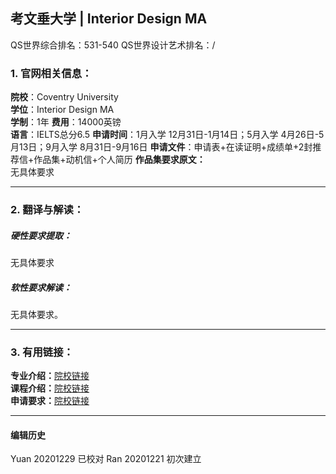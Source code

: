 ##  考文垂大学 | Interior Design MA

QS世界综合排名：531-540
QS世界设计艺术排名：/

### 1. 官网相关信息：

**院校**：Coventry University  
**学位**：Interior Design MA    
**学制**：1年
**费用**：14000英镑  
**语言**：IELTS总分6.5
**申请时间**：1月入学 12月31日-1月14日；5月入学 4月26日-5月13日；9月入学 8月31日-9月16日
**申请文件**：申请表+在读证明+成绩单+2封推荐信+作品集+动机信+个人简历
**作品集要求原文：**  
无具体要求




---


### 2. 翻译与解读：

##### 硬性要求提取：
无具体要求


##### 软性要求解读：
无具体要求。

---


### 3. 有用链接：

**专业介绍：**[院校链接](https://www.coventry.ac.uk/course-structure/PG/2019-20/fah/interior-design-ma/)  
**课程介绍：**[院校链接](https://www.coventry.ac.uk/course-structure/PG/2019-20/fah/interior-design-ma/?visitor=international)  
**申请要求：**[院校链接](https://www.coventry.ac.uk/study-at-coventry/apply-now/postgraduate/)         



---


#### 编辑历史
Yuan 20201229 已校对
Ran 20201221 初次建立
